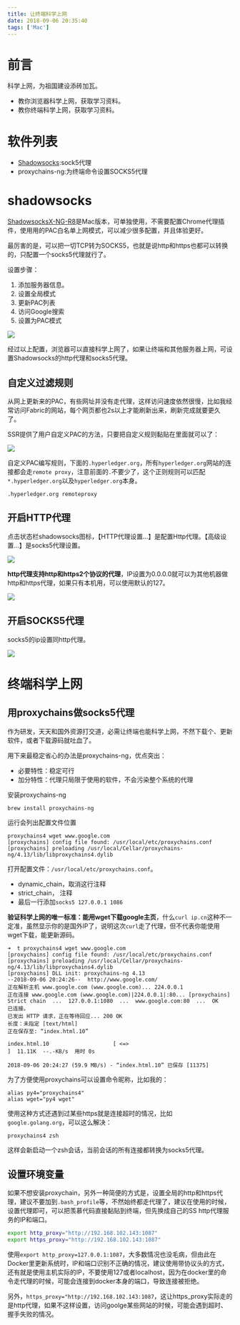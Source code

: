 ```yaml
---
title: 让终端科学上网
date: 2018-09-06 20:35:40
tags: ['Mac']
---
```




# 前言

科学上网，为祖国建设添砖加瓦。

- 教你浏览器科学上网，获取学习资料。
- 教你终端科学上网，获取学习资料。



# 软件列表

- [Shadowsocks](https://github.com/shadowsocks/shadowsocks-iOS/wiki/Shadowsocks-for-OSX-%E5%B8%AE%E5%8A%A9):sock5代理
- proxychains-ng:为终端命令设置SOCKS5代理

<!--more-->

# shadowsocks

[ShadowsocksX-NG-R8](https://raw.githubusercontent.com/VeniZ/ShadowsocksX-NG-R8-Bakup/master/ShadowsocksX-NG-R8.dmg)是Mac版本，可单独使用，不需要配置Chrome代理插件，使用用的PAC白名单上网模式，可以减少很多配置，并且体验更好。

最厉害的是，可以把一切TCP转为SOCKS5，也就是说http和https也都可以转换的，只配置一个socks5代理就行了。

设置步骤：
1. 添加服务器信息。
2. 设置全局模式
3. 更新PAC列表
4. 访问Google搜索
5. 设置为PAC模式

![](http://img.lessisbetter.site/2019-01-ss-ng.png)


经过以上配置，浏览器可以直接科学上网了，如果让终端和其他服务器上网，可设置Shadowsocks的http代理和socks5代理。

## 自定义过滤规则

从网上更新来的PAC，有些网址并没有走代理，这样访问速度依然很慢，比如我经常访问Fabric的网站，每个网页都也2s以上才能刷新出来，刷新完成就要更久了。

SSR提供了用户自定义PAC的方法，只要把自定义规则黏贴在里面就可以了：

![](http://img.lessisbetter.site/2019-08-ssr-user-pac.png)


自定义PAC编写规则，下面的`.hyperledger.org`，所有`hyperledger.org`网站的连接都会走`remote proxy`，注意前面的`.`不要少了，这个正则规则可以匹配`*.hyperledger.org`以及`hyperledger.org`本身。

```
.hyperledger.org remoteproxy
```


## 开启HTTP代理

点击状态栏shadowsocks图标，【HTTP代理设置...】是配置Http代理。【高级设置...】是socks5代理设置。

![](http://img.lessisbetter.site/2019-07-ss_http.png)


**http代理支持http和https2个协议的代理**，IP设置为0.0.0.0就可以为其他机器做http和https代理，如果只有本机用，可以使用默认的127。

![](http://img.lessisbetter.site/2019-07-ss-http-set.png)

## 开启SOCKS5代理

socks5的ip设置同http代理。

![](http://img.lessisbetter.site/2019-07-ss-socks5.png)


# 终端科学上网

## 用proxychains做socks5代理


作为研发，天天和国外资源打交道，必需让终端也能科学上网，不然下载个、更新软件，或者下载源码就吐血了。

用下来最稳定省心的办法是proxychains-ng，优点突出：

- 必要特性：稳定可行
- 加分特性：代理只局限于使用的软件，不会污染整个系统的代理



安装proxychains-ng

```
brew install proxychains-ng
```

运行会列出配置文件位置

```
proxychains4 wget www.google.com
[proxychains] config file found: /usr/local/etc/proxychains.conf
[proxychains] preloading /usr/local/Cellar/proxychains-ng/4.13/lib/libproxychains4.dylib
```

打开配置文件：`/usr/local/etc/proxychains.conf`。

- dynamic_chain，取消这行注释
- strict_chain， 注释
- 最后一行添加`socks5 127.0.0.1 1086`

**验证科学上网的唯一标准：能用wget下载google主页**，什么`curl ip.cn`这种不一定准，虽然显示你的是国外IP了，说明这次`curl`走了代理，但不代表你能使用wget下载，能更新源码。

```
➜  t proxychains4 wget www.google.com
[proxychains] config file found: /usr/local/etc/proxychains.conf
[proxychains] preloading /usr/local/Cellar/proxychains-ng/4.13/lib/libproxychains4.dylib
[proxychains] DLL init: proxychains-ng 4.13
--2018-09-06 20:24:26--  http://www.google.com/
正在解析主机 www.google.com (www.google.com)... 224.0.0.1
正在连接 www.google.com (www.google.com)|224.0.0.1|:80... [proxychains] Strict chain  ...  127.0.0.1:1080  ...  www.google.com:80  ...  OK
已连接。
已发出 HTTP 请求，正在等待回应... 200 OK
长度：未指定 [text/html]
正在保存至: “index.html.10”

index.html.10                    [ <=>                                           ]  11.11K  --.-KB/s  用时 0s

2018-09-06 20:24:27 (59.9 MB/s) - “index.html.10” 已保存 [11375]
```

为了方便使用proxychains可以设置命令昵称，比如我的：

```
alias py4="proxychains4"
alias wget="py4 wget"
```

使用这种方式还遇到过某些https就是连接超时的情况，比如`google.golang.org`，可以这么解决：

```
proxychains4 zsh
```

这样会新启动一个zsh会话，当前会话的所有连接都转换为socks5代理。


## 设置环境变量

如果不想安装proxychain，另外一种简便的方式是，设置全局的http和https代理，建议不要加到`.bash_profile`等，不然始终都走代理了，建议在使用的时候，设置代理即可，可以把羡慕代码直接黏贴到终端，但先换成自己的SS http代理服务的IP和端口。

```bash
export http_proxy="http://192.168.102.143:1087"
export https_proxy="http://192.168.102.143:1087"
```

使用`export http_proxy=127.0.0.1:1087`，大多数情况也没毛病，但由此在Docker里更新系统时，IP和端口识别不正确的情况，建议使用带协议头的方式，还有就是使用主机实际的IP，不要使用127或者localhost，因为在docker里的命令走代理的时候，可能会连接到docker本身的端口，导致连接被拒绝。

另外，`https_proxy="http://192.168.102.143:1087`，这让https_proxy实际走的是http代理，如果不这样设置，访问goolge某些网站的时候，可能会遇到超时、握手失败的情况。